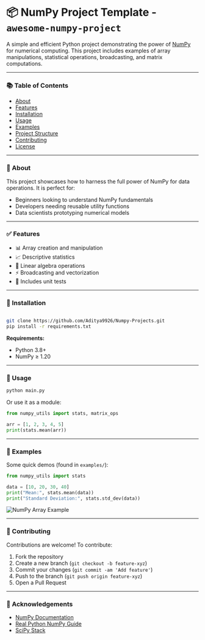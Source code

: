 # 📦 NumPy Project Template - `awesome-numpy-project`

A simple and efficient Python project demonstrating the power of [NumPy](https://numpy.org/) for numerical computing. This project includes examples of array manipulations, statistical operations, broadcasting, and matrix computations.

---

### 📚 Table of Contents

- [About](#about)
- [Features](#features)
- [Installation](#installation)
- [Usage](#usage)
- [Examples](#examples)
- [Project Structure](#project-structure)
- [Contributing](#contributing)
- [License](#license)

---

### 🧠 About

This project showcases how to harness the full power of NumPy for data operations. It is perfect for:

- Beginners looking to understand NumPy fundamentals
- Developers needing reusable utility functions
- Data scientists prototyping numerical models

---

### ✅ Features

- 📊 Array creation and manipulation
- 📈 Descriptive statistics
- 🧮 Linear algebra operations
- ⚡ Broadcasting and vectorization
- 🧪 Includes unit tests

---

### 🔧 Installation

```bash

git clone https://github.com/Aditya9926/Numpy-Projects.git
pip install -r requirements.txt
```

**Requirements:**

- Python 3.8+
- NumPy ≥ 1.20

---

### 🚀 Usage

```bash
python main.py
```

Or use it as a module:

```python
from numpy_utils import stats, matrix_ops

arr = [1, 2, 3, 4, 5]
print(stats.mean(arr))
```

---

### 🧪 Examples

Some quick demos (found in `examples/`):

```python
from numpy_utils import stats

data = [10, 20, 30, 40]
print("Mean:", stats.mean(data))
print("Standard Deviation:", stats.std_dev(data))
```

![NumPy Array Example](https://upload.wikimedia.org/wikipedia/commons/3/31/NumPy_logo_2020.svg)

---

### 🤝 Contributing

Contributions are welcome! To contribute:

1. Fork the repository
2. Create a new branch (`git checkout -b feature-xyz`)
3. Commit your changes (`git commit -am 'Add feature'`)
4. Push to the branch (`git push origin feature-xyz`)
5. Open a Pull Request

---

### 🙌 Acknowledgements

- [NumPy Documentation](https://numpy.org/doc/)
- [Real Python NumPy Guide](https://realpython.com/numpy-array-programming/)
- [SciPy Stack](https://scipy.org/)
